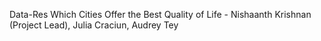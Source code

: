 Data-Res Which Cities Offer the Best Quality of Life - Nishaanth Krishnan (Project Lead), Julia Craciun, Audrey Tey
